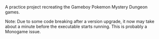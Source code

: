 A practice project recreating the Gameboy Pokemon Mystery Dungeon games.

Note: Due to some code breaking after a version upgrade, it now may take about a minute before the executable starts running.
This is probably a Monogame issue.
